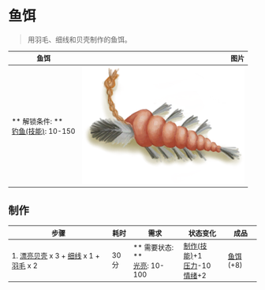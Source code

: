 # 鱼饵  
> 用羽毛、细线和贝壳制作的鱼饵。  
  
  鱼饵  |   图片   
 ----  |  ----:   
 ** 解锁条件: **<br>[钓鱼(技能)](Skill_Fishing.md): 10-150  |  ![](Sprite/FishBait.png)   
  
## 制作  
步骤  |  耗时  |  需求  |  状态变化  |  成品  
----  |  ----  |  ----  |  ----  |  ----  
1. [漂亮贝壳](SeashellsPretty.md) x 3 + [细线](CordFiber.md) x 1 + [羽毛](Feathers.md) x 2  |  30分  |  ** 需要状态: **<br>[光亮](Light.md): 10-100  |  [制作(技能)](Skill_Crafting.md)+1<br>[压力](Stress.md)-10<br>[情绪](Morale.md)+2  |  [鱼饵](FishBait.md)(+8)  
